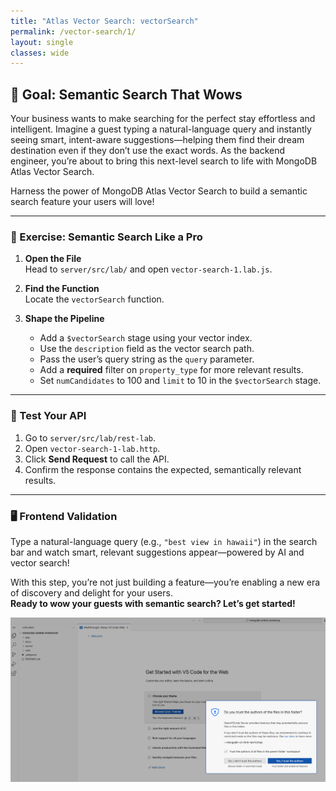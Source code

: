 ```yaml
---
title: "Atlas Vector Search: vectorSearch"
permalink: /vector-search/1/
layout: single
classes: wide
---
```


## 🚀 Goal: Semantic Search That Wows

Your business wants to make searching for the perfect stay effortless and intelligent. Imagine a guest typing a natural-language query and instantly seeing smart, intent-aware suggestions—helping them find their dream destination even if they don’t use the exact words. As the backend engineer, you’re about to bring this next-level search to life with MongoDB Atlas Vector Search.

Harness the power of MongoDB Atlas Vector Search to build a semantic search feature your users will love!

---

### 🧩 Exercise: Semantic Search Like a Pro

1. **Open the File**  
   Head to `server/src/lab/` and open `vector-search-1.lab.js`.

2. **Find the Function**  
   Locate the `vectorSearch` function.

3. **Shape the Pipeline**  
   - Add a `$vectorSearch` stage using your vector index.  
   - Use the `description` field as the vector search path.  
   - Pass the user’s query string as the `query` parameter.  
   - Add a **required** filter on `property_type` for more relevant results.  
   - Set `numCandidates` to 100 and `limit` to 10 in the `$vectorSearch` stage.  

---

### 🚦 Test Your API

1. Go to `server/src/lab/rest-lab`.  
2. Open `vector-search-1-lab.http`.  
3. Click **Send Request** to call the API.  
4. Confirm the response contains the expected, semantically relevant results.

---

### 🖥️ Frontend Validation

Type a natural-language query (e.g., `"best view in hawaii"`) in the search bar and watch smart, relevant suggestions appear—powered by AI and vector search!

With this step, you’re not just building a feature—you’re enabling a new era of discovery and delight for your users.  
**Ready to wow your guests with semantic search? Let’s get started!**

![vector-search-1-lab](../../assets/images/vector-search-1-lab.png)

